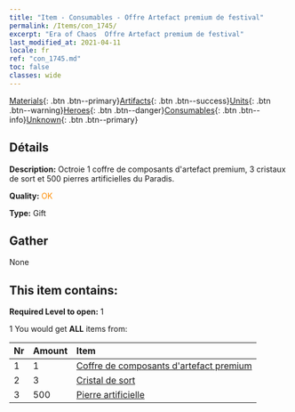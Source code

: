 ```yaml
---
title: "Item - Consumables - Offre Artefact premium de festival"
permalink: /Items/con_1745/
excerpt: "Era of Chaos  Offre Artefact premium de festival"
last_modified_at: 2021-04-11
locale: fr
ref: "con_1745.md"
toc: false
classes: wide
---
```

 [Materials](/fr/Items/){: .btn .btn--primary}[Artifacts](/fr/Items/Artifacts/){: .btn .btn--success}[Units](/fr/Items/Units/){: .btn .btn--warning}[Heroes](/fr/Items/Heroes/){: .btn .btn--danger}[Consumables](/fr/Items/Consumables/){: .btn .btn--info}[Unknown](/fr/Items/Unknown/){: .btn .btn--primary}

## Détails
 **Description:** Octroie 1 coffre de composants d'artefact premium, 3 cristaux de sort et 500 pierres artificielles du Paradis.

 **Quality:** <span style="color: #FF8C00">OK</span>

 **Type:** Gift

## Gather

  None

## This item contains:

 **Required Level to open:** 1

 1 You would get **ALL** items  from:

  | Nr | Amount |     Item    |
  |:---|:-------|:------------|
  | 1 | 1 | [Coffre de composants d'artefact premium](/fr/Items/con_1740/) | 
  | 2 | 3 | [Cristal de sort](/fr/Items/art_189/) | 
  | 3 | 500 | [Pierre artificielle](/fr/Items/art_188/) | 
